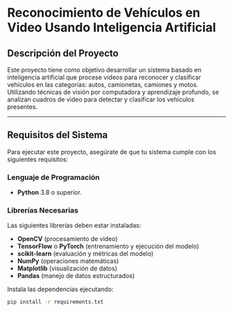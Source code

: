 # Reconocimiento de Vehículos en Video Usando Inteligencia Artificial

## Descripción del Proyecto

Este proyecto tiene como objetivo desarrollar un sistema basado en inteligencia artificial que procese videos para reconocer y clasificar vehículos en las categorías: autos, camionetas, camiones y motos. Utilizando técnicas de visión por computadora y aprendizaje profundo, se analizan cuadros de video para detectar y clasificar los vehículos presentes.

---

## Requisitos del Sistema

Para ejecutar este proyecto, asegúrate de que tu sistema cumple con los siguientes requisitos:

### Lenguaje de Programación
- **Python** 3.8 o superior.

### Librerías Necesarias
Las siguientes librerías deben estar instaladas:
- **OpenCV** (procesamiento de video)
- **TensorFlow** o **PyTorch** (entrenamiento y ejecución del modelo)
- **scikit-learn** (evaluación y métricas del modelo)
- **NumPy** (operaciones matemáticas)
- **Matplotlib** (visualización de datos)
- **Pandas** (manejo de datos estructurados)

Instala las dependencias ejecutando:
```bash
pip install -r requirements.txt
